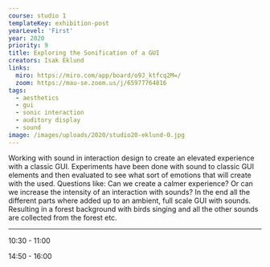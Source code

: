 ```yaml
---
course: studio 1
templateKey: exhibition-post
yearLevel: 'First'
year: 2020
priority: 9
title: Exploring the Sonification of a GUI
creators: Isak Eklund
links:
  miro: https://miro.com/app/board/o9J_ktfcq2M=/
  zoom: https://mau-se.zoom.us/j/65977764816
tags:
  - aesthetics
  - gui
  - sonic interaction
  - auditory display
  - sound
image: /images/uploads/2020/studio20-eklund-0.jpg
---
```


Working with sound in interaction design to create an elevated experience with a classic GUI. Experiments have been done with sound to classic GUI elements and then evaluated to see what sort of emotions that will create with the used. Questions like: Can we create a calmer experience? Or can we increase the intensity of an interaction with sounds? In the end all the different parts where added up to an ambient, full scale GUI with sounds. Resulting in a forest background with birds singing and all the other sounds are collected from the forest etc.

---

10:30 - 11:00

14:50 - 16:00
